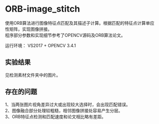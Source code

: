 # ORB-image_stitch
使用ORB算法进行图像特征点匹配及其描述子计算。根据匹配的特征点计算单应性矩阵，实现图像拼接。  
程序部分参数和实现细节参考了OPENCV源码及ORB算法论文。  

运行环境： VS2017 + OPENCV 3.4.1
## 实验结果
见检测素材文件夹中的图片。

## 存在的问题
1、当两张图片视角差异过大或出现较大选择时，会出现匹配错误。  
2、图像融合部分处理较粗糙，相邻图像拼接处容易产生分层。  
3、ORB特征点检测和匹配速度和论文相比略有差距。
